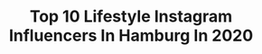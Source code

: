 ---
title: Top 10 Lifestyle Instagram Influencers In Hamburg In 2020
description: >-
  Find top lifestyle Instagram influencers in Hamburg in 2020. Most popular hashtags: #hamburg #lifestyle #fashion #ootd.
platform: Instagram
profiles:
  - username: "oliworia"
    fullname: >-
      Olli
    location: "Germany"
    followers: 6712
    engagement: 820
    commentsToLikes: 0.087362
    avatar: "https://scontent-ams4-1.cdninstagram.com/v/t51.2885-19/s320x320/70352985_2479889715434788_4932265602921267200_n.jpg?_nc_ht=scontent-ams4-1.cdninstagram.com&_nc_ohc=q45ovRvCriIAX-O2t4w&oh=2c24033e88d910ed4ba9b8cd8bf58209&oe=5EBA1B7B"
    verified: false
    hashtags: "#winter, #butstylish, #stayfancy, #isfriesmood"
  - username: "nico.runge"
    fullname: >-
      Nico 📸
    location: "Germany"
    followers: 103809
    engagement: 345
    commentsToLikes: 0.039053
    avatar: "https://scontent-ams4-1.cdninstagram.com/v/t51.2885-19/s320x320/87631469_806913406452802_3181141332500414464_n.jpg?_nc_ht=scontent-ams4-1.cdninstagram.com&_nc_ohc=XFvKRuDDId4AX82vm3L&oh=b9a4a5350237fb72fd51f0f273956084&oe=5EBB7A20"
    verified: false
    hashtags: "#men, #casualstyle, #casual, #jack1ttribe"
  - username: "rubien__"
    fullname: >-
      Mensfashion | Rubien
    location: "Germany"
    followers: 7515
    engagement: 1108
    commentsToLikes: 0.247328
    avatar: "https://scontent-amt2-1.cdninstagram.com/v/t51.2885-19/s320x320/91194392_2791030607679192_491883491806412800_n.jpg?_nc_ht=scontent-amt2-1.cdninstagram.com&_nc_ohc=nstTrmDmmgwAX9TrjVE&oh=f3f6bf64f6a133bb87aca44482024e56&oe=5EB7A207"
    verified: false
    hashtags: "#streetstyle, #newyorkstyle, #mensfashionstyle, #streetlook"
  - username: "alexa_breit"
    fullname: >-
      Alexa Breit
    location: "Germany"
    followers: 38484
    engagement: 1247
    commentsToLikes: 0.029231
    avatar: "https://scontent-lhr8-1.cdninstagram.com/v/t51.2885-19/s320x320/88181678_485103728822609_6437264375853088768_n.jpg?_nc_ht=scontent-lhr8-1.cdninstagram.com&_nc_ohc=LeJ7hPzaJ-UAX-eLUy8&oh=1b281232a691c4e035e7fd7023f59bc5&oe=5EBABF83"
    verified: false
    hashtags: "#sport, #tangledinfilm, #creative, #model"
  - username: "watch_out_germany"
    fullname: >-
      Watch Out Germany
    location: "Germany"
    followers: 5558
    engagement: 753
    commentsToLikes: 0.134441
    avatar: "https://scontent-gmp1-1.cdninstagram.com/v/t51.2885-19/s320x320/65494185_2585872088312220_2125826816575799296_n.jpg?_nc_ht=scontent-gmp1-1.cdninstagram.com&_nc_ohc=Y4hWd9VQ9y4AX9OVBO6&oh=0b6b81ac0eefe9799cb51f8074678d6c&oe=5EA3F0C8"
    verified: false
    hashtags: "#fashion, #exitwatch, #potd, #hodinkee"
  - username: "it_pieces_"
    fullname: >-
      Imke Tietjen
    location: "Germany"
    followers: 43165
    engagement: 273
    commentsToLikes: 0.276953
    avatar: "https://scontent-lhr8-1.cdninstagram.com/v/t51.2885-19/s320x320/87602122_191488132076886_6559849554299060224_n.jpg?_nc_ht=scontent-lhr8-1.cdninstagram.com&_nc_ohc=6G38zR0zxhQAX8k9RHS&oh=287614c01f04ccb8bf95c1f94013158d&oe=5EB9C654"
    verified: false
    hashtags: "#sneaxs, #bestesteam, #instagood, #inspo"
  - username: "mr.another_one"
    fullname: >-
      Patrick
    location: "Germany"
    followers: 26940
    engagement: 398
    commentsToLikes: 0.294201
    avatar: "https://scontent-amt2-1.cdninstagram.com/v/t51.2885-19/s320x320/65913340_2899436073463282_7903922778892402688_n.jpg?_nc_ht=scontent-amt2-1.cdninstagram.com&_nc_ohc=imiknbAfOmwAX8-Aqw9&oh=ad8a8b5e021c18d113216f2c05f4e27d&oe=5EBA89B9"
    verified: false
    hashtags: "#fashionblogger, #hamburg, #puma, #mysecretmoment"
  - username: "typischcalvin"
    fullname: >-
      Calvin 🌹 68K
    location: "Germany"
    followers: 68802
    engagement: 768
    commentsToLikes: 0.149649
    avatar: "https://scontent-lhr8-1.cdninstagram.com/v/t51.2885-19/s320x320/89738642_653604592091725_7017228369771102208_n.jpg?_nc_ht=scontent-lhr8-1.cdninstagram.com&_nc_ohc=V1qCJ6221vMAX_BRQRA&oh=7b6c9c47ba7e5bd51aaf30f1794b30d1&oe=5EBB9777"
    verified: false
    hashtags: "#instapic, #instagood, #hair, #menstyle"
  - username: "_jacquelinebraga_"
    fullname: >-
      𝗝𝗔𝗖𝗞𝗬 ╳ Hannover
    location: "Germany"
    followers: 2310
    engagement: 1513
    commentsToLikes: 0.042982
    avatar: "https://instagram.fgbb2-1.fna.fbcdn.net/v/t51.2885-19/s320x320/88391551_2691971667568087_8287414503172210688_n.jpg?_nc_ht=instagram.fgbb2-1.fna.fbcdn.net&_nc_ohc=IDdRvi1ILNMAX_LbOCF&oh=b4b83237ee714d900aa1f42260e4d6c7&oe=5E92D0E3"
    verified: false
    hashtags: "#soul, #stayfit, #outfitoftheday, #easyfitness"
  - username: "jess_joy_lo"
    fullname: >-
      Jessica
    location: "Germany"
    followers: 5204
    engagement: 1021
    commentsToLikes: 0.034604
    avatar: "https://scontent-lhr8-1.cdninstagram.com/v/t51.2885-19/s320x320/76797506_774022759678364_2905633087566118912_n.jpg?_nc_ht=scontent-lhr8-1.cdninstagram.com&_nc_ohc=pN89r7wwtZ8AX-g_wd9&oh=175b9b6f65b4b21d11c8f18d8f3405a6&oe=5EBCAF83"
    verified: false
    hashtags: "#tirol, #wellness, #portraiture, #justaddsole"
---